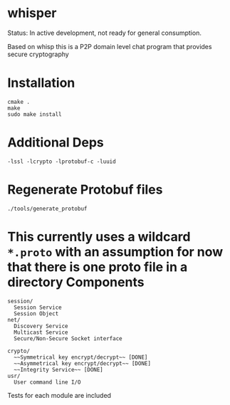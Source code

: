 whisper
=======

Status: In active development, not ready for general consumption.

Based on whisp this is a P2P domain level chat program that provides secure cryptography

Installation
=========

```
cmake .
make
sudo make install 
```

Additional Deps
=====

```
-lssl -lcrypto -lprotobuf-c -luuid
```

Regenerate Protobuf files
=========================

```
./tools/generate_protobuf
```

This currently uses a wildcard `*.proto` with an assumption for now that there is one proto file in a directory
Components
==========
```
session/
  Session Service
  Session Object
net/
  Discovery Service
  Multicast Service
  Secure/Non-Secure Socket interface

crypto/
  ~~Symmetrical key encrypt/decrypt~~ [DONE]
  ~~Asymmetrical key encrypt/decrypt~~ [DONE]
  ~~Integrity Service~~ [DONE]
usr/
  User command line I/O
```

Tests for each module are included
